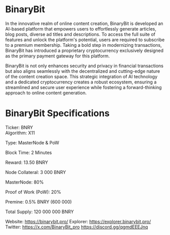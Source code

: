 # BinaryBit 
In the innovative realm of online content creation, BinaryBit is developed an AI-based platform that empowers users to effortlessly generate articles, blog posts, diverse ad titles and descriptions. To access the full suite of features and unlock the platform's potential, users are required to subscribe to a premium membership. Taking a bold step in modernizing transactions, BinaryBit has introduced a proprietary cryptocurrency exclusively designed as the primary payment gateway for this platform.

BinaryBit is not only enhances security and privacy in financial transactions but also aligns seamlessly with the decentralized and cutting-edge nature of the content creation space. This strategic integration of AI technology and a dedicated cryptocurrency creates a robust ecosystem, ensuring a streamlined and secure user experience while fostering a forward-thinking approach to online content generation.

# BinaryBit Specifications

Ticker:  BNRY
<br>Algorithm:  X11

Type:  MasterNode & PoW

Block Time:  2 Minutes

Reward:  13.50 BNRY

Node Collateral:  3 000 BNRY

MasterNode:  80%

Proof of Work (PoW):  20%

Premine:  0.5% BNRY (600 000)

Total Supply:  120 000 000 BNRY
 
Website:
https://binarybit.pro/
Explorer:
https://explorer.binarybit.pro/
Twitter:
https://x.com/BinaryBit_pro
https://discord.gg/qgmdEEEJnq
